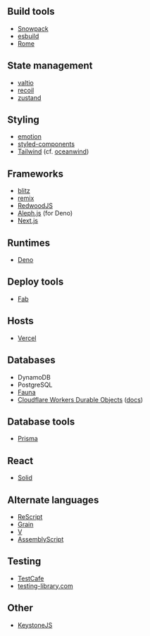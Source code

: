 ## Build tools

* [Snowpack](https://www.snowpack.dev/)
* [esbuild](https://github.com/evanw/esbuild/)
* [Rome](https://github.com/rome/tools)

## State management

* [valtio](https://github.com/pmndrs/valtio)
* [recoil](https://github.com/facebookexperimental/Recoil)
* [zustand](https://github.com/pmndrs/zustand)

## Styling

* [emotion](https://emotion.sh/)
* [styled-components](https://styled-components.com/)
* [Tailwind](https://tailwindcss.com/) (cf. [oceanwind](https://github.com/lukejacksonn/oceanwind))

## Frameworks

* [blitz](https://github.com/blitz-js/blitz)
* [remix](https://remix.run/)
* [RedwoodJS](https://redwoodjs.com/)
* [Aleph.js](https://alephjs.org/) (for Deno)
* [Next.js](https://nextjs.org/)

## Runtimes

* [Deno](https://deno.land/)

## Deploy tools

* [Fab](https://fab.dev/)

## Hosts

* [Vercel](https://vercel.com/)

## Databases

* DynamoDB
* PostgreSQL
* [Fauna](https://fauna.com/)
* [Cloudflare Workers Durable Objects](https://blog.cloudflare.com/introducing-workers-durable-objects/) ([docs](https://developers.cloudflare.com/workers/learning/using-durable-objects))

## Database tools

* [Prisma](https://www.prisma.io/)

## React

* [Solid](https://github.com/ryansolid/solid)

## Alternate languages

* [ReScript](https://rescript-lang.org/)
* [Grain](https://grain-lang.org/)
* [V](https://vlang.io/)
* [AssemblyScript](https://github.com/AssemblyScript/assemblyscript)

## Testing

* [TestCafe](https://devexpress.github.io/testcafe/)
* [testing-library.com](https://testing-library.com/)

## Other

* [KeystoneJS](https://www.keystonejs.com/)
